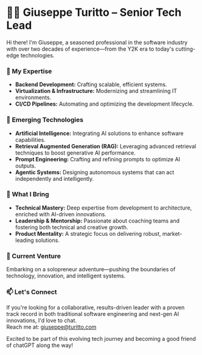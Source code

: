 # 👨‍💻 Giuseppe Turitto – Senior Tech Lead

Hi there! I'm Giuseppe, a seasoned professional in the software industry with over two decades of experience—from the Y2K era to today's cutting-edge technologies.


### 🔧 My Expertise

- **Backend Development:** Crafting scalable, efficient systems.
- **Virtualization & Infrastructure:** Modernizing and streamlining IT environments.
- **CI/CD Pipelines:** Automating and optimizing the development lifecycle.


### 🤖 Emerging Technologies

- **Artificial Intelligence:** Integrating AI solutions to enhance software capabilities.
- **Retrieval Augmented Generation (RAG):** Leveraging advanced retrieval techniques to boost generative AI performance.
- **Prompt Engineering:** Crafting and refining prompts to optimize AI outputs.
- **Agentic Systems:** Designing autonomous systems that can act independently and intelligently.


### 🚀 What I Bring

- **Technical Mastery:** Deep expertise from development to architecture, enriched with AI-driven innovations.
- **Leadership & Mentorship:** Passionate about coaching teams and fostering both technical and creative growth.
- **Product Mentality:** A strategic focus on delivering robust, market-leading solutions.


### 🌱 Current Venture

Embarking on a solopreneur adventure—pushing the boundaries of technology, innovation, and intelligent systems.


### 📫 Let's Connect

If you're looking for a collaborative, results-driven leader with a proven track record in both traditional software engineering and next-gen AI innovations, I'd love to chat.  
Reach me at: [giuseppe@turitto.com](mailto:giuseppe@turitto.com)


Excited to be part of this evolving tech journey and becoming a good friend of chatGPT along the way!
